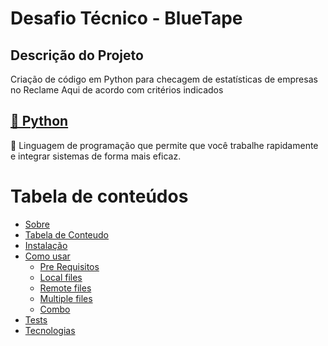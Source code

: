 # Desafio Técnico - BlueTape

## Descrição do Projeto
<p>Criação de código em Python para checagem de estatísticas de empresas no Reclame Aqui de acordo com critérios indicados</p>

<h2>
    <a href="https://www.python.org/">🔗 Python</a>
</h2>
<p>🚀 Linguagem de programação que permite que você trabalhe rapidamente e integrar sistemas de forma mais eficaz.</p>

Tabela de conteúdos
=================
<!--ts-->
   * [Sobre](#Sobre)
   * [Tabela de Conteudo](#tabela-de-conteudo)
   * [Instalação](#instalacao)
   * [Como usar](#como-usar)
      * [Pre Requisitos](#pre-requisitos)
      * [Local files](#local-files)
      * [Remote files](#remote-files)
      * [Multiple files](#multiple-files)
      * [Combo](#combo)
   * [Tests](#testes)
   * [Tecnologias](#tecnologias)
<!--te-->
